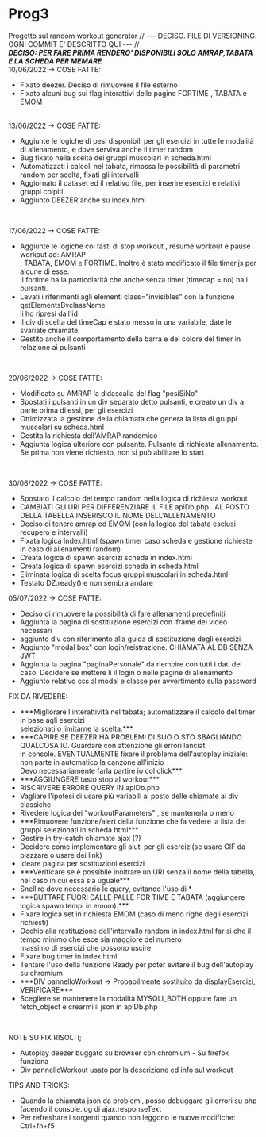 # Prog3
Progetto sul random workout generator
// --- DECISO. FILE DI VERSIONING. OGNI COMMIT E' DESCRITTO QUI --- // <br>
***DECISO: PER FARE PRIMA RENDERO' DISPONIBILI SOLO AMRAP,TABATA E LA SCHEDA PER MEMARE*** <br>
10/06/2022 -> COSE FATTE: <br>
<ul>
  <li> Fixato deezer. Deciso di rimuovere il file esterno </li>
  <li> Fixato alcuni bug sui flag interattivi delle pagine FORTIME , TABATA e EMOM </li>
</ul>
<br>
13/06/2022 -> COSE FATTE: <br>
<ul>
  <li> Aggiunte le logiche di pesi disponibili per gli esercizi in
  tutte le modalità di allenamento, e dove serviva anche il timer random  </li>
  <li> Bug fixato nella scelta dei gruppi muscolari in scheda.html </li>
  <li> Automatizzati i calcoli nel tabata, rimossa le possibilità di parametri random per scelta, fixati gli intervalli </li>
  <li> Aggiornato il dataset ed il relativo file, per inserire esercizi e relativi gruppi colpiti </li>
  <li> Aggiunto DEEZER anche su index.html </li>
</ul> <br>

17/06/2022 -> COSE FATTE: <br>
<ul>
  <li> Aggiunte le logiche coi tasti di stop workout , resume workout e pause workout ad: AMRAP <br>
  , TABATA, EMOM e FORTIME. Inoltre è stato modificato il file timer.js per alcune di esse. <br>
  Il fortime ha la particolarità che anche senza timer (timecap = no) ha i pulsanti. </li>
  <li> Levati i riferimenti agli elementi class="invisibles" con la funzione getElementsByclassName <br>
  li ho ripresi dall'id </li>
  <li> Il div di scelta del timeCap è stato messo in una variabile, date le svariate chiamate </li>
  <li> Gestito anche il comportamento della barra e del colore del timer in relazione ai pulsanti </li>
</ul> <br>

20/06/2022 -> COSE FATTE: <br>
<ul>
  <li> Modificato su AMRAP la didascalia del flag "pesiSiNo" </li>
  <li> Spostati i pulsanti in un div separato detto pulsanti, e creato un div a parte prima di essi, per gli esercizi </li>
  <li> Ottimizzata la gestione della chiamata che genera la lista di gruppi muscolari su scheda.html </li>
  <li> Gestita la richiesta dell'AMRAP randomico </li>
  <li> Aggiunta logica ulteriore con pulsante. Pulsante di richiesta allenamento. Se prima non viene richiesto, non si può abilitare lo start </li>
</ul> <br>

30/06/2022 -> COSE FATTE: <br>
<ul>
  <li> Spostato il calcolo del tempo random nella logica di richiesta workout</li>
  <li> CAMBIATI GLI URI PER DIFFERENZIARE IL FILE apiDb.php . AL POSTO DELLA TABELLA INSERISCO IL NOME DELL'ALLENAMENTO </li>
  <li> Deciso di tenere amrap ed EMOM (con la logica del tabata esclusi recupero e intervalli) </li>
  <li> Fixata logica Index.html (spawn timer caso scheda e gestione richieste in caso di allenamenti random) </li>
  <li> Creata logica di spawn esercizi scheda in index.html </li>
  <li> Creata logica di spawn esercizi scheda in scheda.html </li>
  <li> Eliminata logica di scelta focus gruppi muscolari in scheda.html </li>
  <li> Testato DZ.ready() e non sembra andare </li>
</ul>

05/07/2022 -> COSE FATTE: <br>
<ul>
  <li> Deciso di rimuovere la possibilità di fare allenamenti predefiniti </li>
  <li> Aggiunta la pagina di sostituzione esercizi con iframe dei video necessari </li>
  <li> aggiunto div con riferimento alla guida di sostituzione degli esercizi </li>
  <li> Aggiunto "modal box" con login/reistrazione. CHIAMATA AL DB SENZA JWT </li>
  <li> Aggiunta la pagina "paginaPersonale" da riempire con tutti i dati del caso. Decidere se mettere li il login o nelle pagine di allenamento </li>
  <li> Aggiunto relativo css al modal e classe per avvertimento sulla password </li>
</ul>

FIX DA RIVEDERE: <br>
<ul>
  <li> ***Migliorare l'interattività nel tabata; automatizzare il calcolo del timer in base agli esercizi <br>
    selezionati o limitarne la scelta.*** </li>
  <li> ***CAPIRE SE DEEZER HA PROBLEMI DI SUO O STO SBAGLIANDO QUALCOSA IO. Guardare con attenzione gli errori lanciati <br>
  in console. EVENTUALMENTE fixare il problema dell'autoplay iniziale: non parte in automatico la canzone all'inizio <br>
  Devo necessariamente farla partire io col click*** </li>
  <li> ***AGGIUNGERE tasto stop al workout*** </li>
  <li> RISCRIVERE ERRORE QUERY IN apiDb.php </li>
  <li> Vagliare l'ipotesi di usare più variabili al posto delle chiamate ai div classiche </li>
  <li> Rivedere logica dei "workoutParameters" , se mantenerla o meno </li>
  <li> ***Rimuovere funzione/alert della funzione che fa vedere la lista dei gruppi selezionati in scheda.html*** </li>
  <li> Gestire in try-catch chiamate ajax (?) </li>
  <li> Decidere come implementare gli aiuti per gli esercizi(se usare GIF da piazzare o usare dei link) </li>
  <li> Ideare pagina per sostituzioni esercizi </li>
  <li> ***Verificare se è possibile inoltrare un URI senza il nome della tabella, nel caso in cui essa sia uguale*** </li>
  <li> Snellire dove necessario le query, evitando l'uso di * </li>
  <li> ***BUTTARE FUORI DALLE PALLE FOR TIME E TABATA (aggiungere logica spawn tempi in emom).*** </li>
  <li> Fixare logica set in richiesta EMOM (caso di meno righe degli esercizi richiesti) </li>
  <li> Occhio alla restituzione dell'intervallo random in index.html far si che il tempo minimo che esce sia maggiore del numero <br>
  massimo di esercizi che possono uscire </li>
  <li> Fixare bug timer in index.html </li>
  <li> Tentare l'uso della funzione Ready per poter evitare il bug dell'autoplay su chromium </li>
  <li> ***DIV pannelloWorkout -> Probabilmente sostituito da displayEsercizi, VERIFICARE*** </li>
  <li> Scegliere se mantenere la modalità MYSQLI_BOTH oppure fare un fetch_object e crearmi il json in apiDb.php </li>
</ul> <br>

NOTE SU FIX RISOLTI; <br>
<ul>
  <li> Autoplay deezer buggato su browser con chromium - Su firefox funziona </li>
  <li> Div pannelloWorkout usato per la descrizione ed info sul workout </li>
</ul>

TIPS AND TRICKS: <br>
<ul>
  <li> Quando la chiamata json da problemi, posso debuggare gli errori su php <br>
  facendo il console.log di ajax.responseText </li>
  <li> Per refreshare i sorgenti quando non leggono le nuove modifiche: Ctrl+fn+f5 </li>
</ul>
